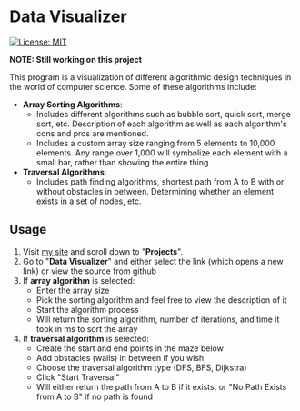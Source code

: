 
# Data Visualizer
[![License: MIT](https://img.shields.io/badge/License-MIT-yellow.svg)](https://opensource.org/licenses/MIT)

**NOTE: Still working on this project**

This program is a visualization of different algorithmic design techniques in the world of computer science. Some of these algorithms include:

 - **Array Sorting Algorithms**:
	 - Includes different algorithms such as bubble sort, quick sort, merge sort, etc. Description of each algorithm as well as each algorithm's cons and pros are mentioned. 
	 - Includes a custom array size ranging from 5 elements to 10,000 elements. Any range over 1,000 will symbolize each element with a small bar, rather than showing the entire thing
 - **Traversal Algorithms**:
	 - Includes path finding algorithms, shortest path from A to B with or without obstacles in between. Determining whether an element exists in a set of nodes, etc.

## Usage

 1. Visit [my site](https://alwalidkhan.com/) and scroll down to "**Projects**".
 2. Go to "**Data Visualizer**" and either select the link (which opens a new link) or view the source from github
 3. If **array algorithm** is selected:
	 - Enter the array size
	 - Pick the sorting algorithm and feel free to view the description of it
	 - Start the algorithm process
	 - Will return the sorting algorithm, number of iterations, and time it took in ms to sort the array
 4. If **traversal algorithm** is selected:
	 - Create the start and end points in the maze below
	 - Add obstacles (walls) in between if you wish
	 - Choose the traversal algorithm type (DFS, BFS, Dijkstra)
	 - Click "Start Traversal"
	 - Will either return the path from A to B if it exists, or "No Path Exists from A to B" if no path is found

